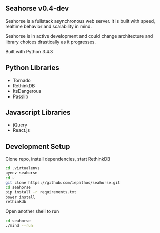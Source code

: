 Seahorse v0.4-dev
----------------
Seahorse is a fullstack asynchronous web server.  It is built with speed, realtime behavior and scalability in mind.

Seahorse is in active development and could change architecture and library choices drastically as it progresses.

Built with Python 3.4.3

Python Libraries
----------------
+ Tornado
+ RethinkDB
+ ItsDangerous
+ Passlib


Javascript Libraries
----------------
+ jQuery
+ React.js



Development Setup
----------------

Clone repo, install dependencies, start RethinkDB
````bash
cd .virtualenvs
pyenv seahorse
cd ~
git clone https://github.com/iepathos/seahorse.git
cd seahorse
pip install -r requirements.txt
bower install
rethinkdb
````

Open another shell to run
````bash
cd seahorse
./mind --run
````